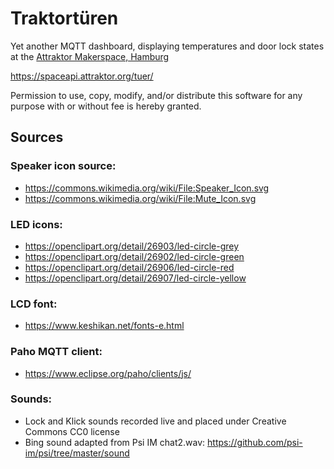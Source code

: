 # Traktortüren

Yet another MQTT dashboard, displaying temperatures and door lock states
at the [Attraktor Makerspace, Hamburg](https://attraktor.org/)

https://spaceapi.attraktor.org/tuer/

Permission to use, copy, modify, and/or distribute this software for any
purpose with or without fee is hereby granted.

## Sources
### Speaker icon source:
 * https://commons.wikimedia.org/wiki/File:Speaker_Icon.svg
 * https://commons.wikimedia.org/wiki/File:Mute_Icon.svg

### LED icons:
 * https://openclipart.org/detail/26903/led-circle-grey
 * https://openclipart.org/detail/26902/led-circle-green
 * https://openclipart.org/detail/26906/led-circle-red
 * https://openclipart.org/detail/26907/led-circle-yellow

### LCD font:
 * https://www.keshikan.net/fonts-e.html

### Paho MQTT client:
 * https://www.eclipse.org/paho/clients/js/

### Sounds:
 * Lock and Klick sounds recorded live and placed under
   Creative Commons CC0 license
 * Bing sound adapted from Psi IM chat2.wav:
   https://github.com/psi-im/psi/tree/master/sound
